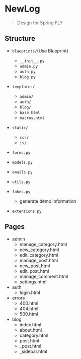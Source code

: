 # NewLog 
> Design for Spring FLY

## Structure
- `blueprints/`(Use Blueprint)
    - `__init__.py`
    - `admin.py`
    - `auth.py`
    - `blog.py`

- `templates/`
    - `admin/`
    - `auth/`
    - `blog/`
    - `base.html`
    - `macros.html`
    
- `static/`
    - `css/`
    - `js/`

- `forms.py`
- `models.py`
- `emails.py`
- `utils.py`
- `fakes.py`
    - generate demo information
- `extensions.py`

## Pages
- admin
    - manage_category.html
    - new_category.html
    - edit_category.html
    - manage_post.html
    - new_post.html
    - edit_post.html
    - manage_comment.html
    - settings.html
- auth
    - login.html
- errors
    - 400.html
    - 404.html
    - 500.html
- blog
    - index.html 
    - about.html
    - category.html
    - post.html
    - _post.html
    - _sidebar.html
